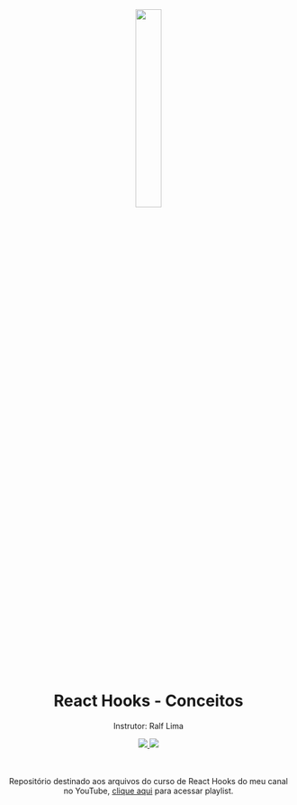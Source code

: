 <div align="center">
  <img src="https://github.com/ralflima/react_hooks/blob/master/conceitos/src/logo.svg" width="30%">
  <h1 style="border-bottom:none">React Hooks - Conceitos</h1>
  <p>Instrutor: Ralf Lima</p>
  
  <a href="https://www.youtube.com/channel/UCtT934GO9Y7hoFPR_vmV5zQ">
     <img src="https://img.shields.io/badge/YouTube-FF0000?style=for-the-badge&logo=youtube&logoColor=white">
  </a>
  
  <a href="https://www.linkedin.com/in/ralf-lima-3b93708a/">
     <img src="https://img.shields.io/badge/LinkedIn-0077B5?style=for-the-badge&logo=linkedin&logoColor=white">
  </a>
  
  <br>
  <br>
  <br>
  <p>Repositório destinado aos arquivos do curso de React Hooks do meu canal no YouTube, <a href="https://www.youtube.com/watch?v=1zI6FUFF83I&list=PLWXw8Gu52TRKOXf7qaBg5FEUgiW1lJyQb">clique aqui</a> para acessar playlist.</p>
</div>
